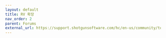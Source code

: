 ```yaml
---
layout: default
title: RV 확장
nav_order: 2
parent: Forums
external_url: https://support.shotgunsoftware.com/hc/en-us/community/topics/200682488-RV-Extending-and-Customizing-RV-Python-Mu-JavaScript-etc-#recent
---
```


